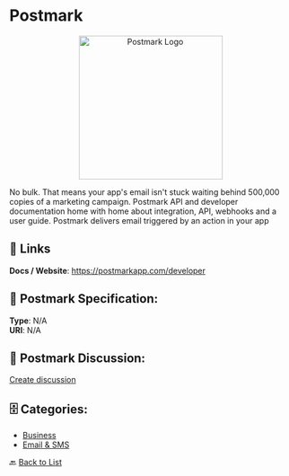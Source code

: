 # Postmark
<p align="center">
    <img width="256" src="https://raw.githubusercontent.com/apis-list/apis-list/main/apis/postmark/logo_256x256.png" alt="Postmark Logo"/>
</p>

No bulk. That means your app's email isn't stuck waiting behind 500,000 copies of a marketing campaign. Postmark API and developer documentation home with home about integration, API, webhooks and a user guide. Postmark delivers email triggered by an action in your app

##  🔗 Links
**Docs / Website**: https://postmarkapp.com/developer

## 🧬 Postmark Specification:
**Type**: N/A  
**URI**: N/A

## 💬 Postmark Discussion:
[Create discussion](https://github.com/apis-list/apis-list/discussions/new)

## 🗄️ Categories:
- [Business](https://github.com/apis-list/apis-list#business-)
- [Email & SMS](https://github.com/apis-list/apis-list#email--sms-)




🔙 [Back to List](https://github.com/apis-list/apis-list)
